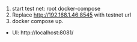 1. start test net: root docker-compose
2. Replace http://192.168.1.46:8545 with testnet url
3. docker compose up.
- UI: http://localhost:8081/